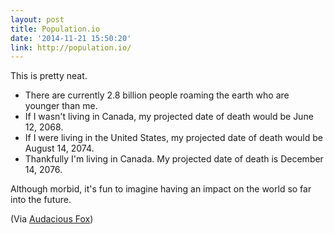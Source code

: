 ```yaml
---
layout: post
title: Population.io
date: '2014-11-21 15:50:20'
link: http://population.io/
---
```


This is pretty neat.

* There are currently 2.8 billion people roaming the earth who are younger than me. 
* If I wasn't living in Canada, my projected date of death would be June 12, 2068.
* If I were living in the United States, my projected date of death would be August 14, 2074.
* Thankfully I'm living in Canada. My projected date of death is December 14, 2076.

Although morbid, it's fun to imagine having an impact on the world so far into the future.

(Via [Audacious Fox](http://audaciousfox.com/2014/11/20/coffee-table-reader.html))


